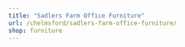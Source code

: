 ```yaml
---
title: "Sadlers Farm Office Furniture"
url: /chelmsford/sadlers-farm-office-furniture/
shop: furniture
---
```

